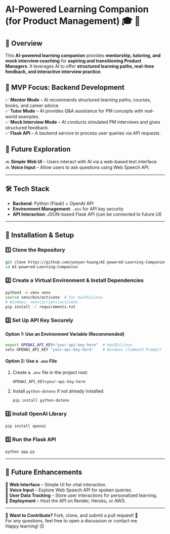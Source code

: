 # AI-Powered Learning Companion (for Product Management) 🎓 🚀

## 📌 Overview  
This **AI-powered learning companion** provides **mentorship, tutoring, and mock interview coaching** for **aspiring and transitioning Product Managers**. It leverages AI to offer **structured learning paths, real-time feedback, and interactive interview practice**.

## 🎯 MVP Focus: Backend Development  
✅ **Mentor Mode** – AI recommends structured learning paths, courses, books, and career advice.  
✅ **Tutor Mode** – AI provides Q&A assistance for PM concepts with real-world examples.  
✅ **Mock Interview Mode** – AI conducts simulated PM interviews and gives structured feedback.  
✅ **Flask API** – A backend service to process user queries via API requests.

## 🚀 Future Exploration  
🔜 **Simple Web UI** – Users interact with AI via a web-based text interface.  
🔜 **Voice Input** – Allow users to ask questions using Web Speech API.  

---

## 🛠️ Tech Stack  
- **Backend**: Python (Flask) + OpenAI API  
- **Environment Management**: `.env` for API key security  
- **API Interaction**: JSON-based Flask API (can be connected to future UI)  

---

## 🔧 Installation & Setup  

### 1️⃣ Clone the Repository  
```bash
git clone https://github.com/yanyan-huang/AI-powered-Learning-Companion.git
cd AI-powered-Learning-Companion
```

### 2️⃣ Create a Virtual Environment & Install Dependencies  
```bash
python3 -m venv venv
source venv/bin/activate  # For macOS/Linux
# Windows: venv\Scripts\activate
pip install -r requirements.txt
```

### 3️⃣ Set Up API Key Securely  

#### **Option 1: Use an Environment Variable (Recommended)**
```bash
export OPENAI_API_KEY="your-api-key-here"  # macOS/Linux
setx OPENAI_API_KEY "your-api-key-here"    # Windows (Command Prompt)
```

#### **Option 2: Use a `.env` File**  
1. Create a `.env` file in the project root:  
   ```
   OPENAI_API_KEY=your-api-key-here
   ```
2. Install `python-dotenv` if not already installed:  
   ```bash
   pip install python-dotenv
   ```

### 4️⃣ Install OpenAI Library 
```bash
pip install openai
```  

### 5️⃣ Run the Flask API  
```bash
python app.py
```

---

## 🔮 Future Enhancements  
🚀 **Web Interface** – Simple UI for chat interaction.  
🚀 **Voice Input** – Explore Web Speech API for spoken queries.  
🚀 **User Data Tracking** – Store user interactions for personalized learning.  
🚀 **Deployment** – Host the API on Render, Heroku, or AWS.  


---

🔗 **Want to Contribute?** Fork, clone, and submit a pull request! 🚀  
For any questions, feel free to open a discussion or contact me.  
Happy learning! 😊
